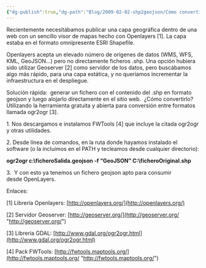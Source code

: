 ```yaml
---
{"dg-publish":true,"dg-path":"Blog/2009-02-02-shp2geojson/Cómo convertir un shapefile a geojson.md","permalink":"/blog/2009-02-02-shp2geojson/como-convertir-un-shapefile-a-geojson/","title":"Cómo convertir un shapefile a geojson","tags":["geojson","ogr2ogr","openlayers","shapefile"]}
---
```



Recientemente necesitábamos publicar una capa geográfica dentro de una web con un sencillo visor de mapas hecho con Openlayers \[1\]. La capa estaba en el formato omnipresente ESRI Shapefile.

Openlayers acepta un elevado número de orígenes de datos (WMS, WFS, KML, GeoJSON...) pero no directamente ficheros .shp. Una opción hubiera sido utilizar Geoserver \[2\] como servidor de los datos, pero buscábamos algo más rápido, para una capa estática, y no queríamos incrementar la infraestructura en el despliegue.

Solución rápida:  generar un fichero con el contenido del .shp en formato geojson y luego alojarlo directamente en el sitio web.  ¿Cómo convertirlo? Utilizando la herramienta gratuita y abierta para conversión entre formatos llamada ogr2ogr \[3\].

1\. Nos descargamos e instalamos FWTools \[4\] que incluye la citada ogr2ogr y otras utilidades.

2. Desde línea de comandos, en la ruta donde hayamos instalado el software (o la incluimos en el PATH y tecleamos desde cualquier directorio):

**ogr2ogr c:\\ficheroSalida.geojson -f “GeoJSON” C:\\ficheroOriginal.shp**

3\.  Y con esto ya tenemos un fichero geojson apto para consumir desde OpenLayers.

Enlaces:

\[1\] Librería Openlayers: [http://openlayers.org/](http://openlayers.org/)

\[2\] Servidor Geoserver: [http://geoserver.org/](http://geoserver.org/ "http://geoserver.org/")

\[3\] Librería GDAL: [http://www.gdal.org/ogr2ogr.html](http://www.gdal.org/ogr2ogr.html)

\[4\] Pack FWTools: [http://fwtools.maptools.org/](http://fwtools.maptools.org/ "http://fwtools.maptools.org/")

